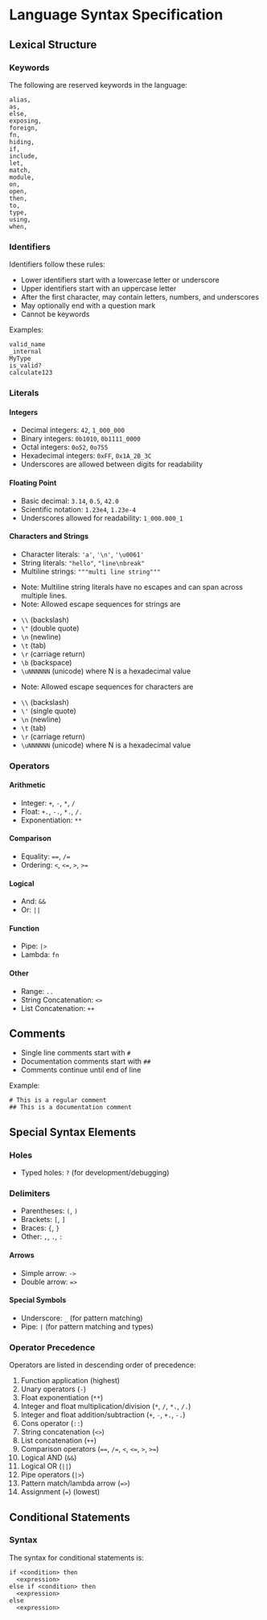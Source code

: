 # Language Syntax Specification

## Lexical Structure

### Keywords

The following are reserved keywords in the language:

```
alias,
as,
else,
exposing,
foreign,
fn,
hiding,
if,
include,
let,
match,
module,
on,
open,
then,
to,
type,
using,
when,
```

### Identifiers

Identifiers follow these rules:

- Lower identifiers start with a lowercase letter or underscore
- Upper identifiers start with an uppercase letter
- After the first character, may contain letters, numbers, and underscores
- May optionally end with a question mark
- Cannot be keywords

Examples:
```
valid_name
_internal
MyType
is_valid?
calculate123
```

### Literals

#### Integers

- Decimal integers: `42`, `1_000_000`
- Binary integers: `0b1010`, `0b1111_0000`
- Octal integers: `0o52`, `0o755`
- Hexadecimal integers: `0xFF`, `0x1A_2B_3C`
- Underscores are allowed between digits for readability

#### Floating Point 

- Basic decimal: `3.14`, `0.5`, `42.0`
- Scientific notation: `1.23e4`, `1.23e-4`
- Underscores allowed for readability: `1_000.000_1`

#### Characters and Strings

- Character literals: `'a'`, `'\n'`, `'\u0061'`
- String literals: `"hello"`, `"line\nbreak"`
- Multiline strings: `"""multi
                        line
                        string"""`
                        
* Note: Multiline string literals have no escapes and can span across multiple lines. 
* Note: Allowed escape sequences for strings are 
- `\\` (backslash)
- `\"` (double quote)
- `\n` (newline)
- `\t` (tab)
- `\r` (carriage return)
- `\b` (backspace)
- `\uNNNNNN` (unicode) where N is a hexadecimal value
* Note: Allowed escape sequences for characters are
- `\\` (backslash)
- `\'` (single quote)
- `\n` (newline)
- `\t` (tab)
- `\r` (carriage return)
- `\uNNNNNN` (unicode) where N is a hexadecimal value

### Operators

#### Arithmetic

- Integer: `+`, `-`, `*`, `/`
- Float: `+.`, `-.`, `*.`, `/.`
- Exponentiation: `**`

#### Comparison

- Equality: `==`, `/=`
- Ordering: `<`, `<=`, `>`, `>=`

#### Logical

- And: `&&`
- Or: `||`

#### Function

- Pipe: `|>`
- Lambda: `fn`

#### Other

- Range: `..`
- String Concatenation: `<>`
- List Concatenation: `++`

## Comments

- Single line comments start with `#`
- Documentation comments start with `##`
- Comments continue until end of line

Example:
```
# This is a regular comment
## This is a documentation comment
```

## Special Syntax Elements

### Holes

- Typed holes: `?` (for development/debugging)

### Delimiters

- Parentheses: `(`, `)`
- Brackets: `[`, `]`
- Braces: `{`, `}`
- Other: `,`, `.`, `:`

#### Arrows

- Simple arrow: `->`
- Double arrow: `=>`

#### Special Symbols

- Underscore: `_` (for pattern matching)
- Pipe: `|` (for pattern matching and types)

### Operator Precedence

Operators are listed in descending order of precedence:
1. Function application (highest)
2. Unary operators (`-`)
3. Float exponentiation (`**`)
4. Integer and float multiplication/division (`*`, `/`, `*.`, `/.`)
5. Integer and float addition/subtraction (`+`, `-`, `+.`, `-.`)
6. Cons operator (`::`)
7. String concatenation (`<>`)
8. List concatenation (`++`)
9. Comparison operators (`==`, `/=`, `<`, `<=`, `>`, `>=`)
10. Logical AND (`&&`)
11. Logical OR (`||`)
12. Pipe operators (`|>`)
13. Pattern match/lambda arrow (`=>`) 
14. Assignment (`=`) (lowest)

## Conditional Statements

### Syntax
The syntax for conditional statements is:
```mn
if <condition> then
  <expression>
else if <condition> then
  <expression>
else
  <expression>
```
